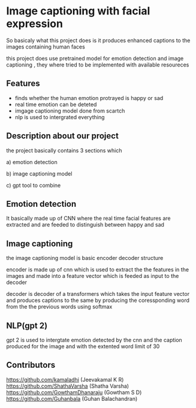
# Image captioning with facial expression

So basicaly what this project does is it produces enhanced captions to the images containing human faces

this project does use pretrained model for emotion detection and image captioning , they where tried to be implemented with available resoureces



## Features

- finds whether the human emotion protrayed is happy or sad
- real time emotion can be deteted
- imgage captioning model done from scartch
- nlp is used to intergrated everything


## Description about our project

the project basically contains 3 sections which 

 a) emotion detection

 b) image captioning model

 c) gpt tool to combine

 ## Emotion detection

 It basically made up of CNN where the real time facial features are extracted and are feeded to distinguish between happy and sad

 ## Image captioning

 the image captioning model is basic encoder decoder structure

 encoder is made up of cnn which is used to extract the the features in the images and made into a feature vector which is feeded as input to the decoder

 decoder is decoder of a transformers which takes the input feature vector and produces captions to the same by producing the coressponding word from the the previous words using softmax

## NLP(gpt 2)
gpt 2 is used to intergtate emotion detected by the cnn and the caption produced for the image and with the extented word limit of 30 
## Contributors

https://github.com/kamaladhi (Jeevakamal K R)
https://github.com/ShathaVarsha (Shatha Varsha)
https://github.com/GowthamDhanaraju (Gowtham S D)
https://github.com/Guhanbala (Guhan Balachandran)

